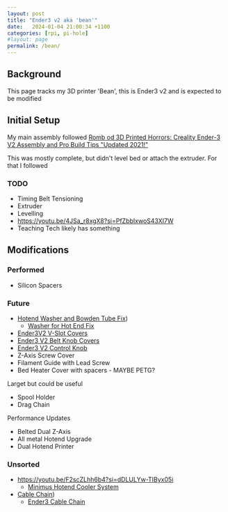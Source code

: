 ```yaml
---
layout: post
title: "Ender3 v2 aka 'bean'"
date:   2024-01-04 21:00:34 +1100
categories: [rpi, pi-hole]
#layout: page
permalink: /bean/
---
```


## Background
This page tracks my 3D printer 'Bean', this is Ender3 v2 and is expected to be modified

## Initial Setup

My main assembly followed [Romb od 3D Printed Horrors: Creality Ender-3 V2 Assembly and Pro Build Tips "Updated 2021!"](https://youtu.be/ABpGXcy-cuI?si=RKRbIzZyclJa3b9o>)

This was mostly complete, but didn't level bed or attach the extruder. For that I followed

### TODO
- Timing Belt Tensioning
- Extruder
- Levelling
- https://youtu.be/4JSa_r8xgX8?si=PfZbbIxwoS43XI7W
- Teaching Tech likely has something


## Modifications

### Performed

- Silicon Spacers

### Future

- [Hotend Washer and Bowden Tube Fix](https://youtu.be/7tCxO17XZtw?si=QgPacw8XuA-zZwmF))
  - [Washer for Hot End Fix](https://www.thingiverse.com/thing:4220059)
- [Ender3V2 V-Slot Covers](https://www.thingiverse.com/thing:4579489)
- [Ender3 V2 Belt Knob Covers](https://www.thingiverse.com/thing:5068728)
- [Ender3 V2 Control Knob](https://www.thingiverse.com/thing:4636604)
- Z-Axis Screw Cover
- Filament Guide with Lead Screw
- Bed Heater Cover with spacers - MAYBE PETG?

Larget but could be useful
- Spool Holder
- Drag Chain

Performance Updates
- Belted Dual Z-Axis
- All metal Hotend Upgrade
- Dual Hotend Printer

### Unsorted
- <https://youtu.be/F2scZLhh6b4?si=dDLULYw-TIByx05i>
  - [Minimus Hotend Cooler System](https://cults3d.com/en/3d-model/tool/minimus-hotend-cooler-system)
- [Cable Chain](https://youtu.be/1bXfoMN2F5s?si=x3H-1tnRsxfhPcU0))
  - [Ender3 Cable Chain](https://www.thingiverse.com/thing:3769941)
